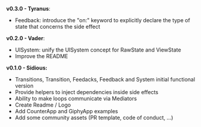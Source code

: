 **v0.3.0 - Tyranus**:

- Feedback: introduce the "on:" keyword to explicitly declare the type of state that concerns the side effect

**v0.2.0 - Vader**:

- UISystem: unify the UISystem concept for RawState and ViewState
- Improve the README

**v0.1.0 - Sidious:**

- Transitions, Transition, Feedacks, Feedback and System initial functional version
- Provide helpers to inject dependencies inside side effects 
- Ability to make loops communicate via Mediators
- Create Readme / Logo
- Add CounterApp and GiphyApp examples
- Add some community assets (PR template, code of conduct, ...)
